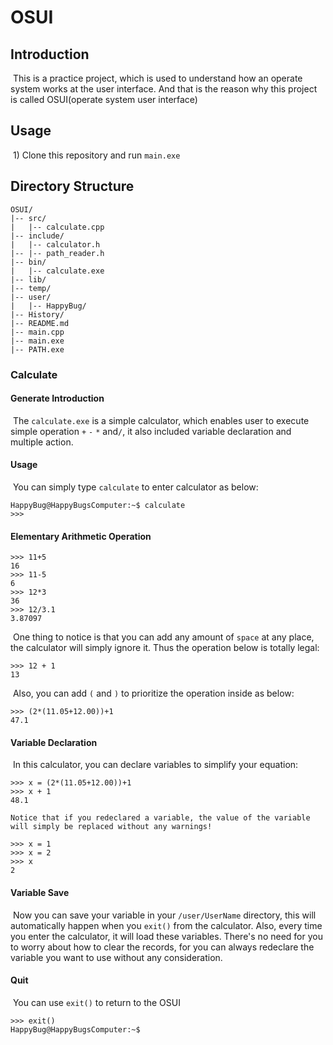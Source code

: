 # OSUI

## Introduction

​    This is a practice project, which is used to understand how an operate system works at the user interface. And that is the reason why this project is called OSUI(operate system user interface)

## Usage

​	1) Clone this repository and run `main.exe`

## Directory Structure

```
OSUI/
|-- src/
|   |-- calculate.cpp
|-- include/
|   |-- calculator.h
|-- |-- path_reader.h
|-- bin/
|   |-- calculate.exe
|-- lib/
|-- temp/
|-- user/
|   |-- HappyBug/
|-- History/
|-- README.md
|-- main.cpp
|-- main.exe
|-- PATH.exe
```

### Calculate

#### Generate Introduction

​    The `calculate.exe` is a simple calculator, which enables user to execute simple operation `+` `-` `*` and`/`, it also included variable declaration and multiple action. 

#### Usage

​    You can simply type `calculate` to enter calculator as below:

```
HappyBug@HappyBugsComputer:~$ calculate
>>>
```

#### Elementary Arithmetic Operation

```
>>> 11+5
16
>>> 11-5
6
>>> 12*3
36
>>> 12/3.1
3.87097
```

​	One thing to notice is that you can add any amount of `space` at any place, the calculator will simply ignore it. Thus the operation below is totally legal: 

```
>>> 12 + 1
13
```

​	Also, you can add `(` and `)` to prioritize the operation inside as below:

```
>>> (2*(11.05+12.00))+1
47.1
```

#### Variable Declaration

​	In this calculator, you can declare variables to simplify your equation:
```
>>> x = (2*(11.05+12.00))+1
>>> x + 1
48.1
```

 	Notice that if you redeclared a variable, the value of the variable will simply be replaced without any warnings!

```
>>> x = 1
>>> x = 2
>>> x
2
```

#### Variable Save

​	Now you can save your variable in your `/user/UserName` directory, this will automatically happen when you `exit()` from the calculator. Also, every time you enter the calculator, it will load these variables. There's no need for you to worry about how to clear the records, for you can always redeclare the variable you want to use without any consideration. 

#### Quit

​	You can use `exit()` to return to the OSUI

```
>>> exit()
HappyBug@HappyBugsComputer:~$
```

